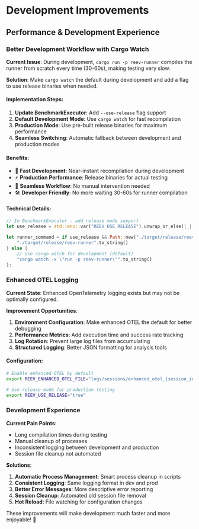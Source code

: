 # Development Improvements

## Performance & Development Experience

### Better Development Workflow with Cargo Watch

**Current Issue**: During development, `cargo run -p reev-runner` compiles the runner from scratch every time (30-60s), making testing very slow.

**Solution**: Make `cargo watch` the default during development and add a flag to use release binaries when needed.

#### Implementation Steps:
1. **Update BenchmarkExecutor**: Add `--use-release` flag support
2. **Default Development Mode**: Use `cargo watch` for fast recompilation
3. **Production Mode**: Use pre-built release binaries for maximum performance
4. **Seamless Switching**: Automatic fallback between development and production modes

#### Benefits:
- 🚀 **Fast Development**: Near-instant recompilation during development
- ⚡ **Production Performance**: Release binaries for actual testing
- 🔄 **Seamless Workflow**: No manual intervention needed
- 🛠️ **Developer Friendly**: No more waiting 30-60s for runner compilation

#### Technical Details:
```rust
// In BenchmarkExecutor - add release mode support
let use_release = std::env::var("REEV_USE_RELEASE").unwrap_or_else(|_| "false".to_string()) == "true";

let runner_command = if use_release && Path::new("./target/release/reev-runner").exists() {
    "./target/release/reev-runner".to_string()
} else {
    // Use cargo watch for development (default)
    "cargo watch -x \"run -p reev-runner\"".to_string()
};
```

### Enhanced OTEL Logging

**Current State**: Enhanced OpenTelemetry logging exists but may not be optimally configured.

**Improvement Opportunities**:
1. **Environment Configuration**: Make enhanced OTEL the default for better debugging
2. **Performance Metrics**: Add execution time and success rate tracking
3. **Log Rotation**: Prevent large log files from accumulating
4. **Structured Logging**: Better JSON formatting for analysis tools

#### Configuration:
```bash
# Enable enhanced OTEL by default
export REEV_ENHANCED_OTEL_FILE="logs/sessions/enhanced_otel_{session_id}.jsonl"

# Use release mode for production testing
export REEV_USE_RELEASE="true"
```

### Development Experience

**Current Pain Points**:
- Long compilation times during testing
- Manual cleanup of processes
- Inconsistent logging between development and production
- Session file cleanup not automated

**Solutions**:
1. **Automatic Process Management**: Smart process cleanup in scripts
2. **Consistent Logging**: Same logging format in dev and prod
3. **Better Error Messages**: More descriptive error reporting
4. **Session Cleanup**: Automated old session file removal
5. **Hot Reload**: File watching for configuration changes

These improvements will make development much faster and more enjoyable! 🚀